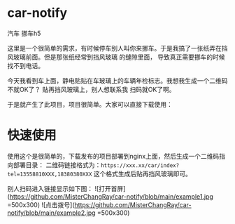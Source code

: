 # car-notify
汽车 挪车h5

这里是一个很简单的需求，有时候停车别人叫你来挪车。于是我搞了一张纸弄在挡风玻璃前面。但是那张纸经常到挡风玻璃
的缝隙里面， 导致真正需要挪车的时候找不到电话。

今天我看到车上面，静电贴贴在车玻璃上的车辆年检标志。我想我生成一个二维码不就OK了？ 贴再挡风玻璃上，别人想联系我
扫码就OK了啊。

于是就产生了此项目，项目很简单。大家可以直接下载使用：


# 快速使用

使用这个是很简单的，下载发布的项目部署到nginx上面，然后生成一个二维码指向部署目录：
二维码链接格式为：`https://xxx.xx/car/index?tel=13558810XXX,18380380XXX`  这个格式生成后贴再挡风玻璃即可。

别人扫码进入链接显示如下图：
![打开首屏](https://github.com/MisterChangRay/car-notify/blob/main/example1.jpg =500x300)
![点击拨号](https://github.com/MisterChangRay/car-notify/blob/main/example2.jpg =500x300)
